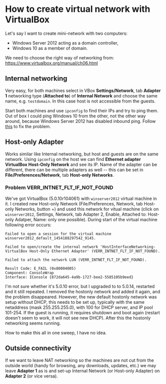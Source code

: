 # How to create virtual network with VirtualBox

Let's say I want to create mini-network with two computers:
* Windows Server 2012 acting as a domain controller,
* Windows 10 as a member of domain.

We need to choose the right way of networking from: https://www.virtualbox.org/manual/ch06.html

## Internal networking

Very easy, for both machines select in VBox **Settings/Network**, tab **Adapter 1** networking type
(**Attached to**) of **Internal Network** and choose the same name, e.g. `testdomain`. In this case
host is not accessible from the guests.
 
Start both machines and use `ipconfig` to find their IPs and try to ping them. Out of box I could
ping Windows 10 from the other, not the other way around, because Windows Server 2012 has disabled
inbound ping. Follow [this](http://blog.blksthl.com/2012/11/20/how-to-enable-ping-in-windows-server-2012/)
to fix the problem.

## Host-only Adapter
 
Works similar like Internal networking, but host and guests are on the same network. Using
`ipconfig` on the host we can find **Ethernet adapter VirtualBox Host-Only Network** and see its
IP. Name of the adapter can be different, there can be multiple adapters as well -- this can be
set in **File/Preferences/Network**, tab **Host-only Networks**.

### Problem VERR_INTNET_FLT_IF_NOT_FOUND

We've got VirtualBox (5.0.10r104061) with `winserver2012` virtual machine in it. I created new
Host-only Network (File/Preferences, Network, tab Host-only Networks, button +) and used this
network for vitual machine (click on `winserver2012`, Settings, Network, tab Adapter 2, Enable,
Attached to: Host-only Adatper, Name: only one possible). During start of the virtual machine
following error occurs:
```
Failed to open a session for the virtual machine winserver2012_default_1454188297542_9145.

Failed to open/create the internal network 'HostInterfaceNetworking-VirtualBox Host-Only Ethernet Adapter' (VERR_INTNET_FLT_IF_NOT_FOUND).

Failed to attach the network LUN (VERR_INTNET_FLT_IF_NOT_FOUND).

Result Code: E_FAIL (0x80004005)
Component: ConsoleWrap
Interface: IConsole {872da645-4a9b-1727-bee2-5585105b9eed}
```

I'm not sure whether it's 5.0.10 error, but I upgraded to to 5.0.14, restarted and it still
repeated. I removed the hostonly network and added it again, and the problem disappeared. However,
the new default hostonly network was setup without DHCP, this needs to be set up, typically with
the same netaddress (mask 255.255.255.0), with 100 for DHCP server, and IP pool 101-254. If the
guest is running, it requires shutdown and boot again (restart doesn't seem to work, it will not
see new DHCP). After this the hostonly networking seems running.

How to make this all in one sweep, I have no idea.


## Outside connectivity

If we want to leave NAT networking so the machines are not cut from the outside world (handy
for browsing, any downloads, updates, etc.) we may leave **Adapter 1** as is and set-up Internal
Network (or Host-only Adapter) on **Adapter 2** (or vice versa).